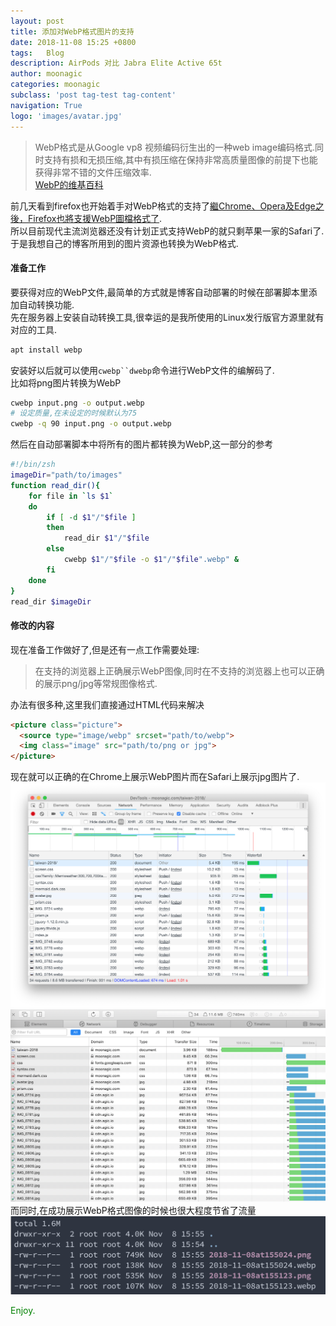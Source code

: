```yaml
---
layout: post
title: 添加对WebP格式图片的支持
date: 2018-11-08 15:25 +0800
tags:   Blog
description: AirPods 对比 Jabra Elite Active 65t
author: moonagic
categories: moonagic
subclass: 'post tag-test tag-content'
navigation: True
logo: 'images/avatar.jpg'
---
```


> WebP格式是从Google vp8 视频编码衍生出的一种web image编码格式.同时支持有损和无损压缩,其中有损压缩在保持非常高质量图像的前提下也能获得非常不错的文件压缩效率.  
> [WebP的维基百科](https://en.wikipedia.org/wiki/WebP)

前几天看到firefox也开始着手对WebP格式的支持了[繼Chrome、Opera及Edge之後，Firefox也將支援WebP圖檔格式了](https://www.ithome.com.tw/news/126842).  
所以目前现代主流浏览器还没有计划正式支持WebP的就只剩苹果一家的Safari了.  
于是我想自己的博客所用到的图片资源也转换为WebP格式.  

#### 准备工作
要获得对应的WebP文件,最简单的方式就是博客自动部署的时候在部署脚本里添加自动转换功能.  
先在服务器上安装自动转换工具,很幸运的是我所使用的Linux发行版官方源里就有对应的工具.
```bash
apt install webp
```
安装好以后就可以使用`cwebp``dwebp`命令进行WebP文件的编解码了.  
比如将png图片转换为WebP
```bash
cwebp input.png -o output.webp
# 设定质量,在未设定的时候默认为75
cwebp -q 90 input.png -o output.webp
```
然后在自动部署脚本中将所有的图片都转换为WebP,这一部分的参考
```bash
#!/bin/zsh
imageDir="path/to/images"
function read_dir(){
    for file in `ls $1`
    do
        if [ -d $1"/"$file ]
        then
            read_dir $1"/"$file
        else
            cwebp $1"/"$file -o $1"/"$file".webp" &
        fi
    done
}
read_dir $imageDir
```

#### 修改的内容
现在准备工作做好了,但是还有一点工作需要处理:  
> 在支持的浏览器上正确展示WebP图像,同时在不支持的浏览器上也可以正确的展示png/jpg等常规图像格式.

办法有很多种,这里我们直接通过HTML代码来解决
```html
<picture class="picture">
  <source type="image/webp" srcset="path/to/webp">
  <img class="image" src="path/to/png or jpg">
</picture>
```

现在就可以正确的在Chrome上展示WebP图片而在Safari上展示jpg图片了.
<picture class="picture">
  <source type="image/webp" srcset="/images/2018/11/2018-11-08at155024.webp">
  <img class="image" src="/images/2018/11/2018-11-08at155024.png">
</picture>
<picture class="picture">
  <source type="image/webp" srcset="/images/2018/11/2018-11-08at155123.webp">
  <img class="image" src="/images/2018/11/2018-11-08at155123.png">
</picture>
而同时,在成功展示WebP格式图像的时候也很大程度节省了流量
<picture class="picture">
  <source type="image/webp" srcset="/images/2018/11/2018-11-08at155608.webp">
  <img class="image" src="/images/2018/11/2018-11-08at155608.png">
</picture>

<span style="color: green">Enjoy.</span>
